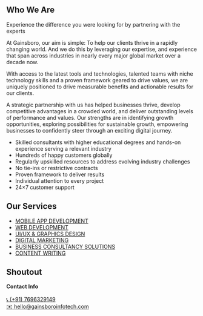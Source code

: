
## Who We Are
Experience the difference you were looking for by partnering with the experts

At Gainsboro, our aim is simple: To help our clients thrive in a rapidly changing world. And we do this by leveraging our expertise, and experience that span across industries in nearly every major global market over a decade now.

With access to the latest tools and technologies, talented teams with niche technology skills and a proven framework geared to drive values, we are uniquely positioned to drive measurable benefits and actionable results for our clients.

A strategic partnership with us has helped businesses thrive, develop
competitive advantages in a crowded world, and deliver outstanding levels of
performance and values. Our strengths are in identifying growth opportunities,
exploring possibilities for sustainable growth, empowering businesses to
confidently steer through an exciting digital journey.
<ul>
<li>Skilled consultants with higher educational degrees and hands-on experience serving a relevant industry</li>
<li>Hundreds of happy customers globally</li>
<li>Regularly upskilled resources to address evolving industry challenges</li>
<li>No tie-ins or restrictive contracts</li>
<li>Proven framework to deliver results</li>
<li>Individual attention to every project</li>
<li>24×7 customer support</li>
</ul>

## Our Services
<ul>
<li><a href="https://gainsboroinfotech.com/mobile-application-development/" target="_blank">MOBILE APP DEVELOPMENT</a></li>
 
<li><a href="https://gainsboroinfotech.com/web-development-services/" target="_blank">WEB DEVELOPMENT</a></li>
 
<li><a href="https://gainsboroinfotech.com/ui-ux-graphics-design/" target="_blank">UI/UX & GRAPHICS DESIGN</a></li>
 
<li><a href="https://gainsboroinfotech.com/digital-marketing/" target="_blank">DIGITAL MARKETING</a></li>
 
<li><a href="https://gainsboroinfotech.com/business-consultancy-solutions/" target="_blank">BUSINESS CONSULTANCY SOLUTIONS</a></li>
 
<li><a href="https://gainsboroinfotech.com/content-writing-2/" target="_blank">CONTENT WRITING</a></li>
</ul>

## Shoutout

<strong>Contact Info</strong><br><br>
<a href="tel:+91 7696329149">:telephone_receiver: (+91) 7696329149</a><br>
<a href="mailto:hello@gainsboroinfotech.com">:envelope: hello@gainsboroinfotech.com</a><br>



